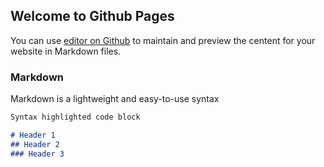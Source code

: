 ## Welcome to Github Pages

You can use [editor on Github](https://github.com/jldec/new-pages-site/edit/master/README.md) to maintain and preview the centent for your website in Markdown files.


### Markdown
Markdown is a lightweight and easy-to-use syntax

```markdown
Syntax highlighted code block

# Header 1
## Header 2
### Header 3
